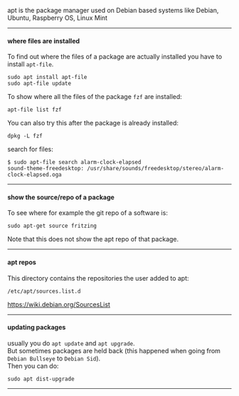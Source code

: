 apt is the package manager used on Debian based systems like Debian, Ubuntu, Raspberry OS, Linux Mint

***
#### where files are installed

To find out where the files of a package are actually installed you have to install `apt-file`.
```
sudo apt install apt-file
sudo apt-file update
```

To show where all the files of the package `fzf` are installed:
```
apt-file list fzf
```

You can also try this after the package is already installed:
```
dpkg -L fzf
```

search for files:
```
$ sudo apt-file search alarm-clock-elapsed
sound-theme-freedesktop: /usr/share/sounds/freedesktop/stereo/alarm-clock-elapsed.oga
```

***

#### show the source/repo of a package

To see where for example the git repo of a software is:
```
sudo apt-get source fritzing
```
Note that this does not show the apt repo of that package.


***

#### apt repos

This directory contains the repositories the user added to apt:
```
/etc/apt/sources.list.d
```

https://wiki.debian.org/SourcesList

***

#### updating packages

usually you do `apt update` and `apt upgrade`.\
But sometimes packages are held back (this happened when going from `Debian Bullseye` to `Debian Sid`).\
Then you can do:
```
sudo apt dist-upgrade
```
***
